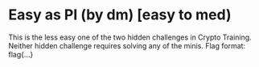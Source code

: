 Easy as PI    (by dm)    [easy to med)
==========

This is the less easy one of the two hidden challenges in Crypto Training.
Neither hidden challenge requires solving any of the minis.
Flag format: flag{...}

